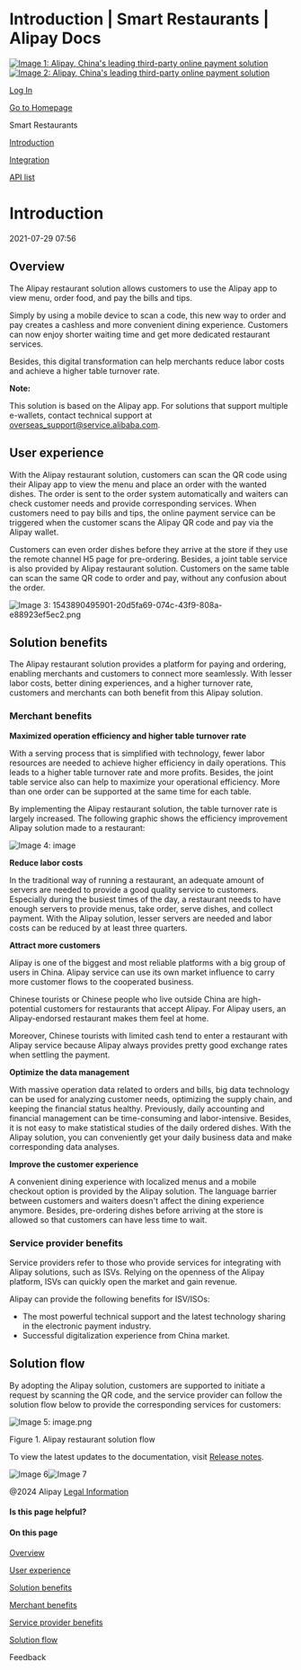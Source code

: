 Introduction | Smart Restaurants | Alipay Docs
===============
                        

[![Image 1: Alipay, China's leading third-party online payment solution](https://ac.alipay.com/storage/2024/3/26/d66c43c0-440d-4c97-9976-f2028a2c8c5e.svg)![Image 2: Alipay, China's leading third-party online payment solution](https://ac.alipay.com/storage/2024/3/26/a48bd336-aea0-4f16-bf83-616eacbb4434.svg)](/docs/)

[Log In](https://global.alipay.com/ilogin/account_login.htm?goto=https%3A%2F%2Fglobal.alipay.com%2Fdocs%2Fac%2Frestaurant%2Frestaurantintroduction)

[Go to Homepage](../../)

Smart Restaurants

[Introduction](/docs/ac/restaurant/restaurantintroduction)

[Integration](/docs/ac/restaurant/restaurantintegration)

[API list](/docs/ac/restaurant/restaurantapi)

Introduction
============

2021-07-29 07:56

Overview
--------

The Alipay restaurant solution allows customers to use the Alipay app to view menu, order food, and pay the bills and tips.

Simply by using a mobile device to scan a code, this new way to order and pay creates a cashless and more convenient dining experience. Customers can now enjoy shorter waiting time and get more dedicated restaurant services.

Besides, this digital transformation can help merchants reduce labor costs and achieve a higher table turnover rate.

**Note:**

This solution is based on the Alipay app. For solutions that support multiple e-wallets, contact technical support at [overseas\_support@service.alibaba.com](mailto:%20overseas_support@service.alibaba.com).

User experience
---------------

With the Alipay restaurant solution, customers can scan the QR code using their Alipay app to view the menu and place an order with the wanted dishes. The order is sent to the order system automatically and waiters can check customer needs and provide corresponding services. When customers need to pay bills and tips, the online payment service can be triggered when the customer scans the Alipay QR code and pay via the Alipay wallet.

Customers can even order dishes before they arrive at the store if they use the remote channel H5 page for pre-ordering. Besides, a joint table service is also provided by Alipay restaurant solution. Customers on the same table can scan the same QR code to order and pay, without any confusion about the order.

![Image 3: 1543890495901-20d5fa69-074c-43f9-808a-e88923ef5ec2.png](https://cdn.nlark.com/yuque/0/2020/png/561635/1587708780359-cc7bdbf5-dce3-4640-8767-2c79cb5969e9.png)

Solution benefits
-----------------

The Alipay restaurant solution provides a platform for paying and ordering, enabling merchants and customers to connect more seamlessly. With lesser labor costs, better dining experiences, and a higher turnover rate, customers and merchants can both benefit from this Alipay solution.

### Merchant benefits

**Maximized operation efficiency and higher table turnover rate**

With a serving process that is simplified with technology, fewer labor resources are needed to achieve higher efficiency in daily operations. This leads to a higher table turnover rate and more profits. Besides, the joint table service also can help to maximize your operational efficiency. More than one order can be supported at the same time for each table.

By implementing the Alipay restaurant solution, the table turnover rate is largely increased. The following graphic shows the efficiency improvement Alipay solution made to a restaurant:

![Image 4: image](https://cdn.nlark.com/lark/0/2018/png/134374/1544781268310-3e42842f-1325-4689-b391-4acb6bf93c36.png)

**Reduce labor costs**

In the traditional way of running a restaurant, an adequate amount of servers are needed to provide a good quality service to customers. Especially during the busiest times of the day, a restaurant needs to have enough servers to provide menus, take order, serve dishes, and collect payment. With the Alipay solution, lesser servers are needed and labor costs can be reduced by at least three quarters.

**Attract more customers**

Alipay is one of the biggest and most reliable platforms with a big group of users in China. Alipay service can use its own market influence to carry more customer flows to the cooperated business.

Chinese tourists or Chinese people who live outside China are high-potential customers for restaurants that accept Alipay. For Alipay users, an Alipay-endorsed restaurant makes them feel at home.

Moreover, Chinese tourists with limited cash tend to enter a restaurant with Alipay service because Alipay always provides pretty good exchange rates when settling the payment.

**Optimize the data management**

With massive operation data related to orders and bills, big data technology can be used for analyzing customer needs, optimizing the supply chain, and keeping the financial status healthy. Previously, daily accounting and financial management can be time-consuming and labor-intensive. Besides, it is not easy to make statistical studies of the daily ordered dishes. With the Alipay solution, you can conveniently get your daily business data and make corresponding data analyses.

**Improve the customer experience**

A convenient dining experience with localized menus and a mobile checkout option is provided by the Alipay solution. The language barrier between customers and waiters doesn't affect the dining experience anymore. Besides, pre-ordering dishes before arriving at the store is allowed so that customers can have less time to wait.

### Service provider benefits

Service providers refer to those who provide services for integrating with Alipay solutions, such as ISVs. Relying on the openness of the Alipay platform, ISVs can quickly open the market and gain revenue.

Alipay can provide the following benefits for ISV/ISOs:

*   The most powerful technical support and the latest technology sharing in the electronic payment industry.
*   Successful digitalization experience from China market.

Solution flow
-------------

By adopting the Alipay solution, customers are supported to initiate a request by scanning the QR code, and the service provider can follow the solution flow below to provide the corresponding services for customers:

![Image 5: image.png](https://cdn.nlark.com/yuque/0/2020/png/561635/1587708780653-b79d85dc-e939-45cd-a3f3-249dbf3bbf73.png)

Figure 1. Alipay restaurant solution flow

To view the latest updates to the documentation, visit [Release notes](https://global.alipay.com/docs/releasenotes).

![Image 6](https://ac.alipay.com/storage/2021/5/20/19b2c126-9442-4f16-8f20-e539b1db482a.png)![Image 7](https://ac.alipay.com/storage/2021/5/20/e9f3f154-dbf0-455f-89f0-b3d4e0c14481.png)

@2024 Alipay [Legal Information](https://global.alipay.com/docs/ac/platform/membership)

#### Is this page helpful?

#### On this page

[Overview](#PXNBJ "Overview")

[User experience](#3fda4231 "User experience")

[Solution benefits](#836e469e "Solution benefits")

[Merchant benefits](#26888d97 "Merchant benefits")

[Service provider benefits](#d71957fd "Service provider benefits")

[Solution flow](#bbc3140d "Solution flow")

      

Feedback
